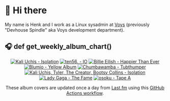 # 👋 Hi there

My name is Henk and I work as a Linux sysadmin at <a href="https://www.voys.co/about/">Voys</a> (previously "Devhouse Spindle" aka Voys development department).

## 🎧 def get_weekly_album_chart()
<!-- lastfm -->
<p align="center"><a href="https://www.last.fm/music/Kali+Uchis/Isolation"><img src="https://lastfm.freetls.fastly.net/i/u/64s/bf56b9acc7cdf77704bd0a9dbb602c65.jpg" title="Kali Uchis - Isolation"></a> <a href="https://www.last.fm/music/ten56./IO"><img src="https://lastfm.freetls.fastly.net/i/u/64s/3d15f5f0e119f8bb1d7c602150b356d8.jpg" title="ten56. - IO"></a> <a href="https://www.last.fm/music/Billie+Eilish/Happier+Than+Ever"><img src="https://lastfm.freetls.fastly.net/i/u/64s/7ebd8b6f8ac6766fb26303245a265a2e.jpg" title="Billie Eilish - Happier Than Ever"></a> <a href="https://www.last.fm/music/Blumio/Yellow+Album"><img src="https://lastfm.freetls.fastly.net/i/u/64s/2226d373530140a2ba58a1e0255cfcaa.jpg" title="Blumio - Yellow Album"></a> <a href="https://www.last.fm/music/Chumbawamba/Tubthumper"><img src="https://lastfm.freetls.fastly.net/i/u/64s/aa349c11eb114acabb9b9119438e1a13.png" title="Chumbawamba - Tubthumper"></a> <a href="https://www.last.fm/music/Kali+Uchis,+Tyler,+The+Creator,+Bootsy+Collins/Isolation"><img src="https://lastfm.freetls.fastly.net/i/u/64s/c3408a7a3fac64b006de9a32eac14728.jpg" title="Kali Uchis, Tyler, The Creator, Bootsy Collins - Isolation"></a> <a href="https://www.last.fm/music/Lady+Gaga/The+Fame"><img src="https://lastfm.freetls.fastly.net/i/u/64s/3e5b462bdb66bae536bc9372b3ca9d6b.jpg" title="Lady Gaga - The Fame"></a> <a href="https://www.last.fm/music/osoku/Tape+A"><img src="https://lastfm.freetls.fastly.net/i/u/64s/75f8cd07946a614143768a817eb42e73.jpg" title="osoku - Tape A"></a> </p>

<p align="center">These album covers are updated once a day from <a href="https://www.last.fm/user/hbokh">Last.fm</a> using this <a href="https://github.com/marketplace/actions/lastfm-to-markdown">GitHub Actions workflow</a>.</p>
